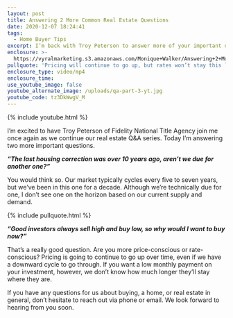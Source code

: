 ```yaml
---
layout: post
title: Answering 2 More Common Real Estate Questions
date: 2020-12-07 18:24:41
tags:
  - Home Buyer Tips
excerpt: I’m back with Troy Peterson to answer more of your important questions.
enclosure: >-
  https://vyralmarketing.s3.amazonaws.com/Monique+Walker/Answering+2+More+Common+Real+Estate+Questions.mp4
pullquote: 'Pricing will continue to go up, but rates won’t stay this low forever.'
enclosure_type: video/mp4
enclosure_time:
use_youtube_image: false
youtube_alternate_image: /uploads/qa-part-3-yt.jpg
youtube_code: tz3DkWwgV_M
---
```


{% include youtube.html %}

I’m excited to have Troy Peterson of Fidelity National Title Agency join me once again as we continue our real estate Q&A series. Today I’m answering two more important questions.

***“The last housing correction was over 10 years ago, aren’t we due for another one?”***

You would think so. Our market typically cycles every five to seven years, but we’ve been in this one for a decade. Although we’re technically due for one, I don’t see one on the horizon based on our current supply and demand.

{% include pullquote.html %}

***“Good investors always sell high and buy low, so why would I want to buy now?”***

That’s a really good question. Are you more price-conscious or rate-conscious? Pricing is going to continue to go up over time, even if we have a downward cycle to go through. If you want a low monthly payment on your investment, however, we don’t know how much longer they’ll stay where they are.

If you have any questions for us about buying, a home, or real estate in general, don’t hesitate to reach out via phone or email. We look forward to hearing from you soon.